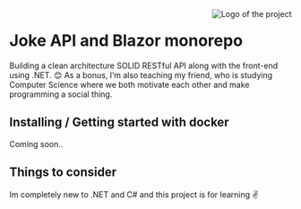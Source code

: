 <img src="https://www.startpage.com/av/proxy-image?piurl=https%3A%2F%2Fanythingpawsable.com%2Fwp-content%2Fuploads%2F2020%2F06%2Fdadjokes.jpg&sp=1725306680T7d9b7b8517fdaa01fe164a38eff795959b3c18621d7d0cdf9f29f90be80e1760" alt="Logo of the project" align="right">

# Joke API and Blazor monorepo


Building a clean architecture SOLID RESTful API along with the front-end using .NET. 😊 As a bonus, I’m also teaching my friend, who is studying Computer Science where we both motivate each other and make programming a social thing.

## Installing / Getting started with docker

Coming soon..


## Things to consider

Im completely new to .NET and C# and this project is for learning ✌️
